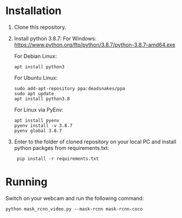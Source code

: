 # Installation

1. Clone this repository.

2. Install python 3.8.7:
For Windows:
   https://www.python.org/ftp/python/3.8.7/python-3.8.7-amd64.exe
   
   For Debian Linux:
   
       apt install python3
   
   For Ubuntu Linux:
   
       sudo add-apt-repository ppa:deadsnakes/ppa
       sudo apt update
       apt install python3.8
   
   For Linux via PyEnv:
   
       apt install pyenv
       pyenv install -v 3.8.7
       pyenv global 3.8.7

3. Enter to the folder of cloned repository on your local PC and install python packges from requirements.txt:
   
        pip install -r requirements.txt

# Running

Switch on your webcam and run the following command:

    python mask_rcnn_video.py --mask-rcnn mask-rcnn-coco
